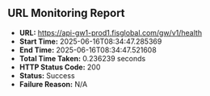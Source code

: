 ## URL Monitoring Report

- **URL:** https://api-gw1-prod1.fisglobal.com/gw/v1/health
- **Start Time:** 2025-06-16T08:34:47.285369
- **End Time:** 2025-06-16T08:34:47.521608
- **Total Time Taken:** 0.236239 seconds
- **HTTP Status Code:** 200
- **Status:** Success
- **Failure Reason:** N/A
